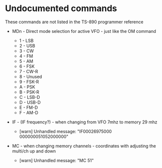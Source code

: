 # Undocumented commands

These commands are not listed in the TS-890 programmer reference

* MDn - Direct mode selection for active VFO - just like the OM command
  * 1 - LSB
   * 2 - USB
   * 3 - CW
   * 4 - FM
   * 5 - AM
   * 6 - FSK
   * 7 - CW-R
   * 8 - Unused
   * 9 - FSK-R
   * A - PSK
   * B - PSK-R
   * C - LSB-D
   * D - USB-D
   * E - FM-D
   * F - AM-D
 
* IF - (IF frequency?) - when changing from VFO 7mhz to memory 29 mhz 
  * [warn] Unhandled message: "IF00026975000      000000051052000000"
* MC - when changing memory channels - coordinates with adjusting the multi/ch up and down
  * [warn] Unhandled message: "MC 51"
